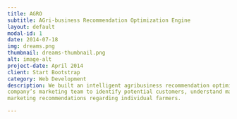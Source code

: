 ```yaml
---
title: AGRO
subtitle: AGri-business Recommendation Optimization Engine
layout: default
modal-id: 1
date: 2014-07-18
img: dreams.png
thumbnail: dreams-thumbnail.png
alt: image-alt
project-date: April 2014
client: Start Bootstrap
category: Web Development
description: We built an intelligent agribusiness recommendation optimization engine – AGRO, developed to support an agri-science
company’s marketing team to identify potential customers, understand market needs, and provide customized and accurate
marketing recommendations regarding individual farmers.

---
```

